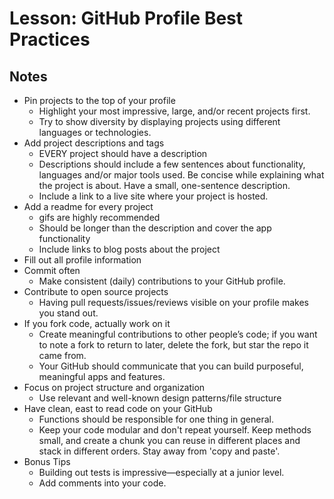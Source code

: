 # Lesson: GitHub Profile Best Practices

## Notes

- Pin projects to the top of your profile
  - Highlight your most impressive, large, and/or recent projects first.
  - Try to show diversity by displaying projects using different languages or technologies.
- Add project descriptions and tags
  - EVERY project should have a description
  - Descriptions should include a few sentences about functionality, languages and/or major tools used. Be concise while explaining what the project is about. Have a small, one-sentence description.
  - Include a link to a live site where your project is hosted.
- Add a readme for every project
  - gifs are highly recommended
  - Should be longer than the description and cover the app functionality
  - Include links to blog posts about the project
- Fill out all profile information
- Commit often
  - Make consistent (daily) contributions to your GitHub profile.
- Contribute to open source projects
  - Having pull requests/issues/reviews visible on your profile makes you stand out.
- If you fork code, actually work on it
  - Create meaningful contributions to other people’s code; if you want to note a fork to return to later, delete the fork, but star the repo it came from.
  - Your GitHub should communicate that you can build purposeful, meaningful apps and features.
- Focus on project structure and organization
  - Use relevant and well-known design patterns/file structure
- Have clean, east to read code on your GitHub
  - Functions should be responsible for one thing in general.
  - Keep your code modular and don't repeat yourself. Keep methods small, and create a chunk you can reuse in different places and stack in different orders. Stay away from 'copy and paste'.
- Bonus Tips
  - Building out tests is impressive—especially at a junior level.
  - Add comments into your code.
  